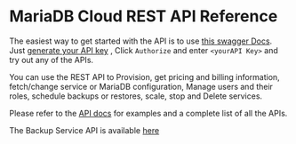 # MariaDB Cloud REST API Reference

The easiest way to get started with the API is to use [this swagger Docs](https://apidocs.skysql.com). Just [generate your API key](<../Security/Managing API keys.md>) , Click `Authorize` and enter `<yourAPI Key>` and try out any of the APIs.

You can use the REST API to Provision, get pricing and billing information, fetch/change service or MariaDB configuration, Manage users and their roles, schedule backups or restores, scale, stop and Delete services. 

Please refer to the [API docs](https://apidocs.skysql.com) for examples and a complete list of all the APIs. 

The Backup Service API is available [here](https://api.skysql.com/public/services/dbs/docs/swagger/index.html)
